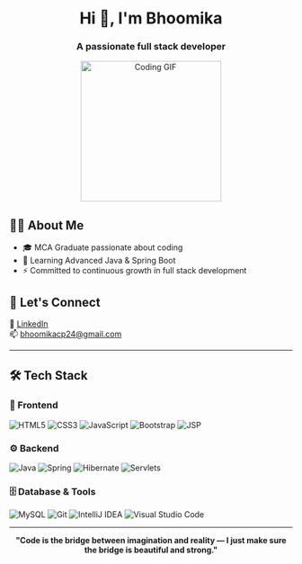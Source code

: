 <h1 align="center">Hi 👋, I'm Bhoomika </h1>
<h3 align="center">A passionate full stack developer</h3>
<p align="center">
  <img src="https://user-images.githubusercontent.com/74038190/221352975-94759904-aa4c-4032-a8ab-b546efb9c478.gif" alt="Coding GIF" width="250" />
</p>
<!-- <div>
  <img src="https://user-images.githubusercontent.com/74038190/225813708-98b745f2-7d22-48cf-9150-083f1b00d6c9.gif" alt="Coding GIF" width="250" align="right" style="margin-left: 20px;"/>
 -->

## 👩‍💻 About Me  
- 🎓 MCA Graduate passionate about coding
- 🌱 Learning Advanced Java & Spring Boot
- ⚡ Committed to continuous growth in full stack development

## 🌟 Let's Connect  
🔗 [LinkedIn](https://www.linkedin.com/in/bhoomikacp/)  
📫 bhoomikacp24@gmail.com


---

## 🛠 Tech Stack  

### 🎨 Frontend  
![HTML5](https://img.shields.io/badge/HTML5-%23E34F26.svg?style=for-the-badge&logo=html5&logoColor=white)
![CSS3](https://img.shields.io/badge/CSS3-%231572B6.svg?style=for-the-badge&logo=css3&logoColor=white)
![JavaScript](https://img.shields.io/badge/JavaScript-%23F7DF1E.svg?style=for-the-badge&logo=javascript&logoColor=black)
![Bootstrap](https://img.shields.io/badge/Bootstrap-%23563D7C.svg?style=for-the-badge&logo=bootstrap&logoColor=white)
![JSP](https://img.shields.io/badge/JSP-%23E44D26.svg?style=for-the-badge&logo=java&logoColor=white)


### ⚙ Backend  
![Java](https://img.shields.io/badge/Java-ED8B00?style=for-the-badge&logo=openjdk&logoColor=white)
![Spring](https://img.shields.io/badge/Spring-6DB33F?style=for-the-badge&logo=spring&logoColor=white)
![Hibernate](https://img.shields.io/badge/Hibernate-%235C2D91.svg?style=for-the-badge&logo=hibernate&logoColor=white)
![Servlets](https://img.shields.io/badge/Servlets-%232C8EBB.svg?style=for-the-badge&logo=java&logoColor=white)


### 🗄 Database & Tools  
![MySQL](https://img.shields.io/badge/MySQL-4479A1?style=for-the-badge&logo=mysql&logoColor=white)
![Git](https://img.shields.io/badge/Git-%23F05033.svg?style=for-the-badge&logo=git&logoColor=white)
![IntelliJ IDEA](https://img.shields.io/badge/IntelliJ%20IDEA-%23000000.svg?style=for-the-badge&logo=intellij-idea&logoColor=white)
![Visual Studio Code](https://img.shields.io/badge/VS%20Code-007ACC?style=for-the-badge&logo=visual-studio-code&logoColor=white)

---

<p align="center"><b>
"Code is the bridge between imagination and reality — I just make sure the bridge is beautiful and strong."
</b></p>


<!-- <p><img align="center" src="https://github-readme-streak-stats.herokuapp.com/?user=13hoomika&" alt="13hoomika" /></p> -->
